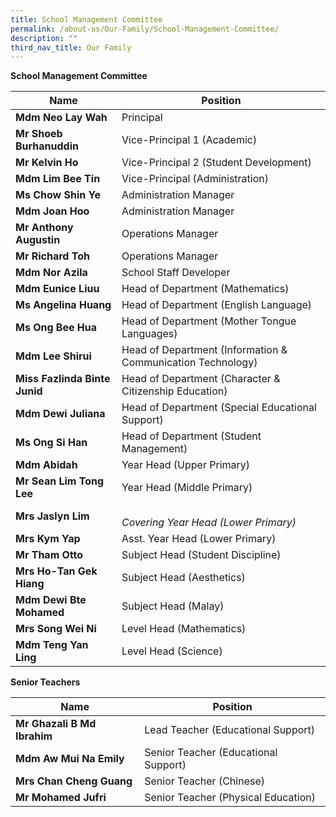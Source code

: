 ```yaml
---
title: School Management Committee
permalink: /about-us/Our-Family/School-Management-Committee/
description: ""
third_nav_title: Our Family
---
```

**School Management Committee**

|Name | Position |
| -------- | -------- |
| **Mdm Neo Lay Wah**     | Principal     | 
|**Mr Shoeb Burhanuddin**|Vice-Principal 1 (Academic)
|**Mr Kelvin Ho**|Vice-Principal 2 (Student Development)
|**Mdm Lim Bee Tin**|Vice-Principal (Administration)
|**Ms Chow Shin Ye**|Administration Manager
|**Mdm Joan Hoo**|Administration Manager
|**Mr Anthony Augustin**|Operations Manager
|**Mr Richard Toh**|Operations Manager
|**Mdm Nor Azila**|School Staff Developer
|**Mdm Eunice Liuu**|Head of Department (Mathematics)
|**Ms Angelina Huang**|Head of Department (English Language)|
|**Ms Ong Bee Hua**|Head of Department (Mother Tongue Languages)
|**Mdm Lee Shirui**|Head of Department (Information & Communication Technology)
|**Miss Fazlinda Binte Junid**|Head of Department (Character & Citizenship Education)
|**Mdm Dewi Juliana**|Head of Department (Special Educational Support)
|**Ms Ong Si Han**|Head of Department (Student Management)
|**Mdm Abidah**|Year Head (Upper Primary)
|**Mr Sean Lim Tong Lee**|	Year Head (Middle Primary) 
|**Mrs Jaslyn Lim**|<br>_Covering Year Head (Lower Primary)_
|**Mrs Kym Yap**|	Asst. Year Head (Lower Primary) 
|**Mr Tham Otto**|Subject Head (Student Discipline)
|**Mrs Ho-Tan Gek Hiang**|Subject Head (Aesthetics)
|**Mdm Dewi Bte Mohamed**|Subject Head (Malay)
|**Mrs Song Wei Ni**|Level Head (Mathematics)
|**Mdm Teng Yan Ling**|Level Head (Science)

**Senior Teachers**

|Name | Position |
| -------- | -------- |
|**Mr Ghazali B Md Ibrahim**|Lead Teacher (Educational Support)
|**Mdm Aw Mui Na Emily**|Senior Teacher (Educational Support)
|**Mrs Chan Cheng Guang**|Senior Teacher (Chinese)
|**Mr Mohamed Jufri**|Senior Teacher (Physical Education)
